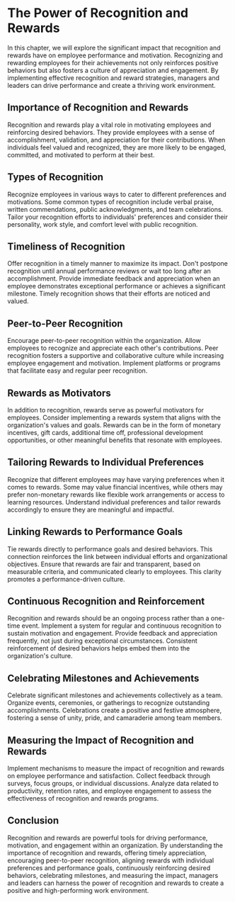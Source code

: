 The Power of Recognition and Rewards
=============================================

In this chapter, we will explore the significant impact that recognition and rewards have on employee performance and motivation. Recognizing and rewarding employees for their achievements not only reinforces positive behaviors but also fosters a culture of appreciation and engagement. By implementing effective recognition and reward strategies, managers and leaders can drive performance and create a thriving work environment.

Importance of Recognition and Rewards
-------------------------------------

Recognition and rewards play a vital role in motivating employees and reinforcing desired behaviors. They provide employees with a sense of accomplishment, validation, and appreciation for their contributions. When individuals feel valued and recognized, they are more likely to be engaged, committed, and motivated to perform at their best.

Types of Recognition
--------------------

Recognize employees in various ways to cater to different preferences and motivations. Some common types of recognition include verbal praise, written commendations, public acknowledgments, and team celebrations. Tailor your recognition efforts to individuals' preferences and consider their personality, work style, and comfort level with public recognition.

Timeliness of Recognition
-------------------------

Offer recognition in a timely manner to maximize its impact. Don't postpone recognition until annual performance reviews or wait too long after an accomplishment. Provide immediate feedback and appreciation when an employee demonstrates exceptional performance or achieves a significant milestone. Timely recognition shows that their efforts are noticed and valued.

Peer-to-Peer Recognition
------------------------

Encourage peer-to-peer recognition within the organization. Allow employees to recognize and appreciate each other's contributions. Peer recognition fosters a supportive and collaborative culture while increasing employee engagement and motivation. Implement platforms or programs that facilitate easy and regular peer recognition.

Rewards as Motivators
---------------------

In addition to recognition, rewards serve as powerful motivators for employees. Consider implementing a rewards system that aligns with the organization's values and goals. Rewards can be in the form of monetary incentives, gift cards, additional time off, professional development opportunities, or other meaningful benefits that resonate with employees.

Tailoring Rewards to Individual Preferences
-------------------------------------------

Recognize that different employees may have varying preferences when it comes to rewards. Some may value financial incentives, while others may prefer non-monetary rewards like flexible work arrangements or access to learning resources. Understand individual preferences and tailor rewards accordingly to ensure they are meaningful and impactful.

Linking Rewards to Performance Goals
------------------------------------

Tie rewards directly to performance goals and desired behaviors. This connection reinforces the link between individual efforts and organizational objectives. Ensure that rewards are fair and transparent, based on measurable criteria, and communicated clearly to employees. This clarity promotes a performance-driven culture.

Continuous Recognition and Reinforcement
----------------------------------------

Recognition and rewards should be an ongoing process rather than a one-time event. Implement a system for regular and continuous recognition to sustain motivation and engagement. Provide feedback and appreciation frequently, not just during exceptional circumstances. Consistent reinforcement of desired behaviors helps embed them into the organization's culture.

Celebrating Milestones and Achievements
---------------------------------------

Celebrate significant milestones and achievements collectively as a team. Organize events, ceremonies, or gatherings to recognize outstanding accomplishments. Celebrations create a positive and festive atmosphere, fostering a sense of unity, pride, and camaraderie among team members.

Measuring the Impact of Recognition and Rewards
-----------------------------------------------

Implement mechanisms to measure the impact of recognition and rewards on employee performance and satisfaction. Collect feedback through surveys, focus groups, or individual discussions. Analyze data related to productivity, retention rates, and employee engagement to assess the effectiveness of recognition and rewards programs.

Conclusion
----------

Recognition and rewards are powerful tools for driving performance, motivation, and engagement within an organization. By understanding the importance of recognition and rewards, offering timely appreciation, encouraging peer-to-peer recognition, aligning rewards with individual preferences and performance goals, continuously reinforcing desired behaviors, celebrating milestones, and measuring the impact, managers and leaders can harness the power of recognition and rewards to create a positive and high-performing work environment.
